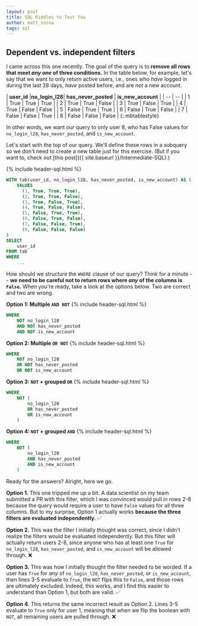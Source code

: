 ```yaml
---
layout: post
title: SQL Riddles to Test You
author: matt_sosna
tags: sql
---
```


## Dependent vs. independent filters
I came across this one recently. The goal of the query is to **remove all rows that meet _any one_ of three conditions.** In the table below, for example, let's say that we want to only return active users, i.e., ones who _have_ logged in during the last 28 days, _have_ posted before, and are _not_ a new account.

| **user_id** |**no_login_l28**| **has_never_posted** | **is_new_account** |
| -- | -- |
| 1 | True | True | True |
| 2 | True | True | False |
| 3 | True | False | True |
| 4 | True | False | False |
| 5 | False | True | True |
| 6 | False | True | False |
| 7 | False | False | True |
| 8 | False | False | False |
{:.mbtablestyle}  

In other words, we want our query to only user 8, who has False values for `no_login_l28`, `has_never_posted`, and `is_new_account`.

Let's start with the top of our query. We'll define these rows in a subquery so we don't need to create a new table just for this exercise. (But if you want to, check out [this post]({{  site.baseurl  }}/Intermediate-SQL).)

{% include header-sql.html %}
```sql
WITH tab(user_id, no_login_l28, has_never_posted, is_new_account) AS (
    VALUES
	  (1, True, True, True),
	  (2, True, True, False),
	  (3, True, False, True),
	  (4, True, False, False),
	  (5, False, True, True),
	  (6, False, True, False),
	  (7, False, False, True),
	  (8, False, False, False)
)
SELECT
    user_id
FROM tab
WHERE
    ...
```

How should we structure the `WHERE` clause of our query? Think for a minute -- **we need to be careful not to return rows where _any_ of the columns is `False`.** When you're ready, take a look at the options below. Two are correct and two are wrong.

**Option 1: Multiple `AND NOT`**
{% include header-sql.html %}
```sql
WHERE
    NOT no_login_l28
    AND NOT has_never_posted
    AND NOT is_new_account
```

**Option 2: Multiple `OR NOT`**
{% include header-sql.html %}
```sql
WHERE
    NOT no_login_l28
    OR NOT has_never_posted
    OR NOT is_new_account
```

**Option 3: `NOT` + grouped `OR`**
{% include header-sql.html %}
```sql
WHERE
    NOT (
        no_login_l28
        OR has_never_posted
        OR is_new_account
    )
```

**Option 4: `NOT` + grouped `AND`**
{% include header-sql.html %}
```sql
WHERE
    NOT (
        no_login_l28
        AND has_never_posted
        AND is_new_account
    )
```

Ready for the answers? Alright, here we go.

**Option 1.** This one tripped me up a bit. A data scientist on my team submitted a PR with this filter, which I was convinced would pull in rows 2-8 because the query would require a user to have `False` values for all three columns. But to my surprise, Option 1 actually works **because the three filters are evaluated independently.** ✅

**Option 2.** This was the filter I initially thought was correct, since I didn't realize the filters would be evaluated independently. But this filter will actually return users 2-8, since anyone who has at least one `True` for `no_login_l28`, `has_never_posted`, and `is_new_account` will be allowed through. ❌

**Option 3.** This was how I initially thought the filter needed to be worded. If a user has `True` for _any_ of `no_login_l28`, `has_never_posted`, or `is_new_account`, then lines 3-5 evaluate to `True`, the `NOT` flips this to `False`, and those rows are ultimately excluded. Indeed, this works, and I find this easier to understand than Option 1, but both are valid. ✅

**Option 4.** This returns the same incorrect result as Option 2. Lines 3-5 evaluate to `True` only for user 1, meaning that when we flip the boolean with `NOT`, all remaining users are pulled through. ❌
